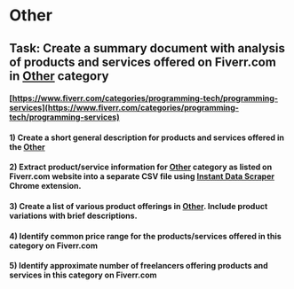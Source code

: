 # Other
## Task: Create a summary document with analysis of products and services offered on Fiverr.com in [Other](https://www.fiverr.com/categories/programming-tech/programming-services) category
#### [https://www.fiverr.com/categories/programming-tech/programming-services](https://www.fiverr.com/categories/programming-tech/programming-services)
#### 1) Create a short general description for products and services offered in the [Other](https://www.fiverr.com/categories/programming-tech/programming-services)
#### 2) Extract product/service information for [Other](https://www.fiverr.com/categories/programming-tech/programming-services) category as listed on Fiverr.com website into a separate CSV file using [Instant Data Scraper](https://chrome.google.com/webstore/detail/instant-data-scraper/ofaokhiedipichpaobibbnahnkdoiiah) Chrome extension.
#### 3) Create a list of various product offerings in [Other](https://www.fiverr.com/categories/programming-tech/programming-services). Include product variations with brief descriptions.
#### 4) Identify common price range for the products/services offered in this category on Fiverr.com
#### 5) Identify approximate number of freelancers offering products and services in this category on Fiverr.com
